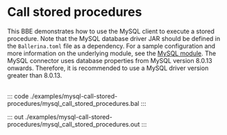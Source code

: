 # Call stored procedures

This BBE demonstrates how to use the MySQL client to execute a stored
procedure. Note that the MySQL database driver JAR should be defined in
the `Ballerina.toml` file as a dependency.
For a sample configuration and more information on the underlying module, see the [MySQL module](https://docs.central.ballerina.io/ballerinax/mysql/latest/).
The MySQL connector uses database properties from MySQL version 8.0.13 onwards. Therefore, it is
recommended to use a MySQL driver version greater than 8.0.13.<br><br>

::: code ./examples/mysql-call-stored-procedures/mysql_call_stored_procedures.bal :::

::: out ./examples/mysql-call-stored-procedures/mysql_call_stored_procedures.out :::